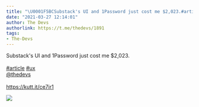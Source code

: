 ```yaml
---
title: "\U0001F5BCSubstack's UI and 1Password just cost me $2,023.#article #ux@thedevshttps://kutt.it/ce7ir1"
date: "2021-03-27 12:14:01"
author: The Devs
authorlink: https://t.me/thedevs/1891
tags:
- The-Devs
---
```

<p>Substack's UI and 1Password just cost me $2,023.<br><br><a href="https://t.me/thedevs/1891?q=%23article">#article</a> <a href="https://t.me/thedevs/1891?q=%23ux">#ux</a><br><a href="https://t.me/thedevs" target="_blank">@thedevs</a><br><br><a href="https://kutt.it/ce7ir1" target="_blank" rel="noopener">https://kutt.it/ce7ir1</a></p><img src="https://cdn4.telesco.pe/file/ILA41bJ-dEtgEQooSh9pxSZEAQMixQnyqsGO2fBn3G7D_viEke5IJbL8q-eKXuH9ogwzGJw3QvbyT_znUYR_6QjVP4pOorrgM2G7ZrPxPku41_pWxFsh-B3DADdt6Fa3Cl8IlMu0cme_suFEcVjdNfmPIobWBWVYldS_N2teBLEZXjnS05uQFBV6Cy2ibmrCVcbBTCqHlNkFkv5MTWD6RakybncRgeZIaRObYTiBy9oHWGMGkYfBZzm6VS5QC-vyKE2ATvrLrR0hJAf6GoZWLu7sdDqTa9iN9vzU5fJhSex7YPZ52OvO-9UOUPXP--DAuXzytxzf-zhNkS5xR9t1PQ.jpg" referrerpolicy="no-referrer">